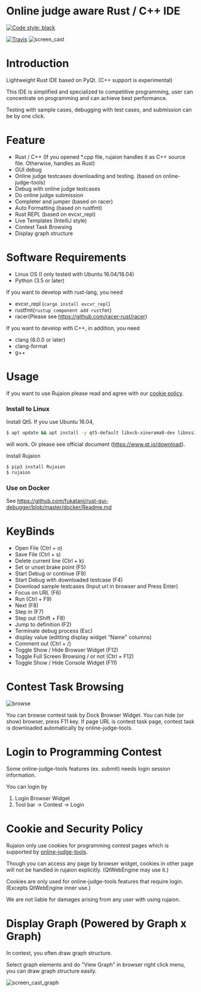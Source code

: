 Online judge aware Rust / C++ IDE
==============================
<a href="https://github.com/ambv/black"><img alt="Code style: black" src="https://img.shields.io/badge/code%20style-black-000000.svg"></a>
</p>

[![Travis](https://img.shields.io/travis/fukatani/rujaion.svg)](https://travis-ci.org/fukatani/rujaion)
![screen_cast](https://github.com/fukatani/rust-gui-debugger/blob/master/doc/rujaion.gif)

Introduction
==============================
Lightweight Rust IDE based on PyQt. (C++ support is experimental)

This IDE is simplified and specialized to competitive programming, user can concentrate on programming and can achieve best performance.

Testing with sample cases, debugging with test cases, and submission can be by one click.

Feature
==============================
* Rust / C++ (If you opened *.cpp file, rujaion handles it as C++ source file. Otherwise, handles as Rust) 
* GUI debug
* Online judge testcases downloading and testing. (based on online-judge-tools)
* Debug with online judge testcases
* Do online judge submission
* Completer and jumper (based on racer) 
* Auto Formatting (based on rustfmt)
* Rust REPL (based on evcxr_repl)
* Live Templates (IntelliJ style)
* Contest Task Browsing
* Display graph structure

Software Requirements
==============================
* Linux OS (I only tested with Ubuntu 16.04/18.04)
* Python (3.5 or later)

If you want to develop with rust-lang, you need
* evcxr_repl (`cargo install evcxr_repl`)
* rustfmt(`rustup component add rustfmt`)
* racer(Please see https://github.com/racer-rust/racer)

If you want to develop with C++, in addition, you need
* clang (8.0.0 or later)
* clang-format
* g++

Usage
==============================
If you want to use Rujaion please read and agree with our [cookie policy](#policy).

### Install to Linux

Install Qt5. If you use Ubuntu 16.04,

```bash
$ apt update && apt install -y qt5-default libxcb-xinerama0-dev libnss3 libasound2
```
will work. Or please see official document (https://www.qt.io/download). 

Install Rujaion

```bash
$ pip3 install Rujaion
$ rujaion
```

### Use on Docker
See https://github.com/fukatani/rust-gui-debugger/blob/master/docker/Readme.md

KeyBinds
==============================
- Open File (Ctrl + o)
- Save File (Ctrl + s)
- Delete current line (Ctrl + k)
- Set or unset brake point (F5)
- Start Debug or continue (F9)
- Start Debug with downloaded testcase (F4)
- Download sample testcases (Input url in browser and Press Enter)
- Focus on URL (F6)
- Run (Ctrl + F9)
- Next (F8)
- Step in (F7)
- Step out (Shift + F8)
- Jump to definition (F2)
- Terminate debug process (Esc)
- display value (editting display widget "Name" columns)
- Comment out (Ctrl + /)
- Toggle Show / Hide Browser Widget (F12)
- Toggle Full Screen Browsing / or not (Ctrl + F12)
- Toggle Show / Hide Console Widget (F11)

Contest Task Browsing
==============================
![browse](https://github.com/fukatani/rust-gui-debugger/blob/master/doc/browse.png)

You can browse contest task by Dock Browser Widget.
You can hide (or show) browser, press F11 key.
If page URL is contest task page, contest task is downloaded automatically by online-judge-tools.

Login to Programming Contest
==============================

Some online-judge-tools features (ex. submit) needs login session information.

You can login by
1) Login Browser Widget
2) Tool bar -> Contest -> Login

<a name="policy">Cookie and Security Policy</a>
==============================

Rujaion only use cookies for programming contest pages which is supported by [online-judge-tools](https://github.com/kmyk/online-judge-tools).

Though you can access any page by browser widget, cookies in other page will not be handled in rujaion explicitly. (QtWebEngine may use it.)

Cookies are only used for online-judge-tools features that require login. (Excepts QtWebEngine inner use.)

We are not liable for damages arising from any user with using rujaion.

Display Graph (Powered by Graph x Graph)
==============================

In contest, you often draw graph structure.

Select graph elements and do "View Graph" in browser right click menu, you can draw graph structure easily.

![screen_cast_graph](https://github.com/fukatani/rust-gui-debugger/blob/master/doc/graph_view.gif)
